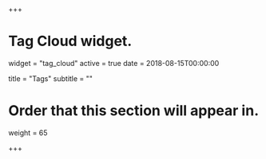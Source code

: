+++
# Tag Cloud widget.
widget = "tag_cloud"
active = true
date = 2018-08-15T00:00:00

title = "Tags"
subtitle = ""

# Order that this section will appear in.
weight = 65

+++
